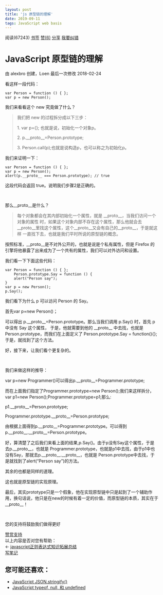 ```yaml
---
layout: post
title: 'js 原型链的理解'
date: 2019-09-11 
tags: JavaScript web basis
---
```


<div class="project-body">
<div class="portlet-title pro-title" style="width: 1220px;">
<div class="set-btn-group font-settings pull-left">
<a href="javascript:;" class="expand-collapse-trigger" title="折叠/展开"><i class="icon-th-list"></i></a>
<a href="javascript:;" class="toggle-dropdown" title="视觉主题设置"><i class="icon-font"></i></a>
<div class="set-dropdown-menu docblur" style="display:none;">
<div class="dropdown-caret">
<span class="caret-outer"></span>
<span class="caret-inner"></span>
</div>
<div class="buttons font-opt">
<button class="button size font-reduce" font="reduce" title="缩小字体">A</button>
<button class="button size font-enlarge" font="enlarge" title="放大字体">A</button>
</div>
<div class="buttons bg-color">
<button class="button theme" color="color-theme-white" title="默认模式">默认</button>
<button class="button theme" color="color-theme-sepia" title="护眼模式">护眼</button>
<button class="button theme" color="color-theme-night" title="夜间模式">夜间</button>
</div>
</div>
</div>
<div class="kn-btn-group pull-right">            
<span id="content-head-viewcount" class="viewcount-btn"><i class="icon-eye-open"></i> <span>阅读(67243)</span></span>
<a id="knstar" href="javascript:;" onclick="isstar()" data-type="star"><i class="icon-bookmark-empty"></i> <span>书签</span></a>
<a class="btn-thumbs-up" href="javascript:;" onclick="islike()"><i class="icon-thumbs-up"></i> <span id="likestatus">赞</span>(<span id="likecount">6</span>)</a>
<a href="javascript:;" title="分享" class="share-btn  popup_more bdsharebuttonbox bdshare-button-style0-16" data-cmd="more" data-bd-bind="1568202163307"><i class="icon-share"></i> 分享</a>
<a href="/edit/javascript/javascript-5isn2lax" rel="nofollow"><i class="icon-edit"></i> <span>我要纠错</span></a>
</div>
</div>
<div id="pro-mian-header">
<div class="content-top">
<h1>JavaScript 原型链的理解</h1>
</div>
<div class="kn-infomation">
由&nbsp;<span>alexbro</span>&nbsp;创建，Loen 最后一次修改&nbsp;<span>2018-02-24</span>    
</div>          
</div>          
<div class="content-bg">
<div class="content-intro view-box "><p>看这样一段代码：</p><pre lang="javascript" style="max-width: 100%;"><code class="javascript hljs"><span class="hljs-keyword">var</span> Person = <span class="hljs-function"><span class="hljs-keyword">function</span> (<span class="hljs-params"></span>) </span>{ };
<span class="hljs-keyword">var</span> p = <span class="hljs-keyword">new</span> Person();</code></pre><p>我们来看看这个 new 究竟做了什么？</p><blockquote><p>我们把 new 的过程拆分成以下三步：</p><p>1. var p={}; 也就是说，初始化一个对象p。</p><p>2. p.__proto__=Person.prototype;</p><p>3. Person.call(p);也就是说构造p，也可以称之为初始化p。</p></blockquote><p>我们来证明一下：</p><pre lang="javascript" style="max-width: 100%;" showdemo="1"><code class="javascript hljs"><span class="hljs-keyword">var</span> Person = <span class="hljs-function"><span class="hljs-keyword">function</span> (<span class="hljs-params"></span>) </span>{ };
<span class="hljs-keyword">var</span> p = <span class="hljs-keyword">new</span> Person();
alert(p.__proto__ === Person.prototype); <span class="hljs-comment">// true</span>
</code></pre><p>这段代码会返回 true。说明我们步骤2是正确的。</p><p><br></p><p>那么__proto__是什么？</p><blockquote><p>每个对象都会在其内部初始化一个属性，就是 __proto__，当我们访问一个对象的属性 时，如果这个对象内部不存在这个属性，那么他就会去__proto__里找这个属性，这个__proto__又会有自己的__proto__，于是就这样 一直找下去，也就是我们平时所说的原型链的概念。</p></blockquote><p>按照标准，__proto__是不对外公开的，也就是说是个私有属性，但是 Firefox 的引擎将他暴露了出来成为了一个共有的属性，我们可以对外访问和设置。</p><p>我们看一下下面这些代码：</p><pre lang="javascript" style="max-width: 100%;" showdemo="1"><code class="javascript hljs"><span class="hljs-keyword">var</span> Person = <span class="hljs-function"><span class="hljs-keyword">function</span> (<span class="hljs-params"></span>) </span>{ };
&nbsp;&nbsp;&nbsp;&nbsp;Person.prototype.Say = <span class="hljs-function"><span class="hljs-keyword">function</span> (<span class="hljs-params"></span>) </span>{
&nbsp;&nbsp;&nbsp;&nbsp;alert(<span class="hljs-string">"Person say"</span>);
}
<span class="hljs-keyword">var</span> p = <span class="hljs-keyword">new</span> Person();
p.Say();</code></pre><p>我们看下为什么 p 可以访问 Person 的 Say。</p><p>首先var p=new Person()；</p><p>可以得出 p.__proto__=Person.prototype。那么当我们调用 p.Say() 时，首先 p 中没有 Say 这个属性， 于是，他就需要到他的 __proto__ 中去找，也就是 Person.prototype，而我们在上面定义了 Person.prototype.Say = function(){}; 于是，就找到了这个方法。</p><p>好，接下来，让我们看个更复杂的。</p><p><br></p><p>我们来做这样的推导：</p><p>var p=new Programmer()可以得出p.__proto__=Programmer.prototype;</p><p>而在上面我们指定了Programmer.prototype=new Person();我们来这样拆分，var p1=new Person();Programmer.prototype=p1;那么:</p><p>p1.__proto__=Person.prototype;</p><p>Programmer.prototype.__proto__=Person.prototype;</p><p>由根据上面得到p.__proto__=Programmer.prototype。可以得到p.__proto__.__proto__=Person.prototype。</p><p>好，算清楚了之后我们来看上面的结果,p.Say()。由于p没有Say这个属性，于是去p.__proto__，也就是 Programmer.prototype，也就是p1中去找，由于p1中也没有Say，那就去p.__proto__.__proto__，也就是 Person.prototype中去找，于是就找到了alert(“Person say”)的方法。</p><p>其余的也都是同样的道理。</p><p>这也就是原型链的实现原理。</p><p>最后，其实prototype只是一个假象，他在实现原型链中只是起到了一个辅助作用，换句话说，他只是在new的时候有着一定的价值，而原型链的本质，其实在于__proto__！</p><p><br></p></div>
<div style="clear:both"></div>
</div>
<!--控制本地字体主题样式-->
<script type="text/javascript">
var tempFontsize = $.cookie("fontsize");
if (tempFontsize != undefined) {
$("#pro-mian").addClass(tempFontsize);
}
</script>
<!--我要赞赏-->
<div class="project-sq"><div class="project-sq-info"><span>您的支持将鼓励我们做得更好</span></div><ul class="project-sq-avatar"></ul><div class="project-sq-btnarea"><a href="javascript:;">赞赏支持</a></div></div>
<!--我要赞赏结束-->
<!--我要评价-->
<div id="evaluate-box"><span id="evaluates">以上内容是否对您有帮助：</span><span class="star_score"><span title="1分"></span><span title="2分"></span><span title="3分"></span><span title="4分"></span><span title="5分"></span></span></div>
<!--评价结束-->
<div class="content-links">
<div class="previous-link">← <a href="/javascript/javascript-expression.html" title="上一篇：javascript正则表达式知识拓展总结">javascript正则表达式知识拓展总结</a></div>
</div>
<!--练习、出题、写笔记-->
<div class="project-operation">
<div class="pull-right">
<a href="javascript:;" class="op-btn note-btn" onclick="openNote()"><i class="icon-pencil"></i>写笔记</a>
</div>
</div>
<!--横版广告放置-->
<div class="abox-item">    <div class="abox-content">    </div></div> 
<!-- 笔记列表 -->
<div class="notelist-box" style="display:none">
<div class="notelist-head" onclick="openNoteList(this)">
<span class="notelist-title">精选笔记</span>
<i class="icon-circle-arrow-up"></i>
</div>
<div class="notelist-content" id="notelist_content" style="display: none;">
</div>
</div>
<!--相关推荐|wiki推荐-->
<div class="maylike">
<h2 class="project-maylike-info">您可能还喜欢：</h2>
<ul class="project-maylike-ul">
<li><a href="/javascript/javascript-t64x2ksc.html" title="JavaScript JSON.stringify()">JavaScript JSON.stringify()</a></li>
<li><a href="/javascript/js-typeof.html" title="JavaScript typeof, null, 和 undefined">JavaScript typeof, null, 和 undefined</a></li>
</ul>
</div>
<!--相关推荐|wiki推荐 结束-->
</div>